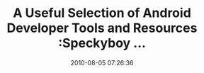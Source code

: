 ---
date: 2010-08-05 07:26:36
link:
  source: delicious
  source_url: https://del.icio.us/roytang
  text: A Useful Selection of Android Developer Tools and Resources :Speckyboy ...
  url: http://speckyboy.com/2010/08/04/a-useful-selection-of-android-developer-tools-and-resources/
slug: a-useful-selection-of-android-developer-tools-and-resources-speckyboy
source: delicious
tags:
- books
- programming
- tech
- android
title: A Useful Selection of Android Developer Tools and Resources :Speckyboy ...
---